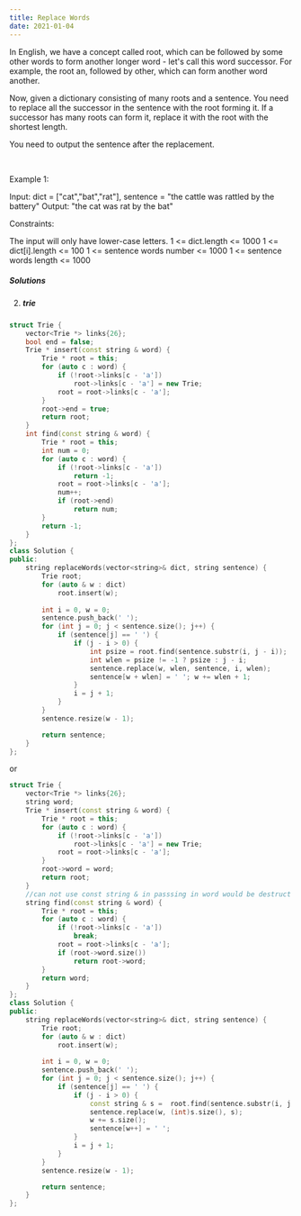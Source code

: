 ```yaml
---
title: Replace Words
date: 2021-01-04
---
```

In English, we have a concept called root, which can be followed by some other words to form another longer word - let's call this word successor. For example, the root an, followed by other, which can form another word another.

Now, given a dictionary consisting of many roots and a sentence. You need to replace all the successor in the sentence with the root forming it. If a successor has many roots can form it, replace it with the root with the shortest length.

You need to output the sentence after the replacement.

 

Example 1:

Input: dict = ["cat","bat","rat"], sentence = "the cattle was rattled by the battery"
Output: "the cat was rat by the bat"
 

Constraints:

The input will only have lower-case letters.
1 <= dict.length <= 1000
1 <= dict[i].length <= 100
1 <= sentence words number <= 1000
1 <= sentence words length <= 1000

##### Solutions


2. ##### trie

```cpp
struct Trie {
    vector<Trie *> links{26};
    bool end = false;
    Trie * insert(const string & word) {
        Trie * root = this;
        for (auto c : word) {
            if (!root->links[c - 'a'])
                root->links[c - 'a'] = new Trie;
            root = root->links[c - 'a'];
        }
        root->end = true;
        return root;
    }
    int find(const string & word) {
        Trie * root = this;
        int num = 0;
        for (auto c : word) {
            if (!root->links[c - 'a'])
                return -1;
            root = root->links[c - 'a'];
            num++;
            if (root->end)
                return num;
        }
        return -1;
    }
};
class Solution {
public:
    string replaceWords(vector<string>& dict, string sentence) {
        Trie root;
        for (auto & w : dict)
            root.insert(w);
        
        int i = 0, w = 0;
        sentence.push_back(' ');
        for (int j = 0; j < sentence.size(); j++) {
            if (sentence[j] == ' ') {
                if (j - i > 0) {
                    int psize = root.find(sentence.substr(i, j - i));
                    int wlen = psize != -1 ? psize : j - i;
                    sentence.replace(w, wlen, sentence, i, wlen);
                    sentence[w + wlen] = ' '; w += wlen + 1;
                }
                i = j + 1;
            }
        }
        sentence.resize(w - 1);

        return sentence;
    }
};
```

or

```cpp
struct Trie {
    vector<Trie *> links{26};
    string word;
    Trie * insert(const string & word) {
        Trie * root = this;
        for (auto c : word) {
            if (!root->links[c - 'a'])
                root->links[c - 'a'] = new Trie;
            root = root->links[c - 'a'];
        }
        root->word = word;
        return root;
    }
    //can not use const string & in passsing in word would be destruct when find functions ends
    string find(const string & word) {
        Trie * root = this;
        for (auto c : word) {
            if (!root->links[c - 'a'])
                break;
            root = root->links[c - 'a'];
            if (root->word.size())
                return root->word;
        }
        return word;
    }
};
class Solution {
public:
    string replaceWords(vector<string>& dict, string sentence) {
        Trie root;
        for (auto & w : dict)
            root.insert(w);
        
        int i = 0, w = 0;
        sentence.push_back(' ');
        for (int j = 0; j < sentence.size(); j++) {
            if (sentence[j] == ' ') {
                if (j - i > 0) {
                    const string & s =  root.find(sentence.substr(i, j - i));
                    sentence.replace(w, (int)s.size(), s); 
                    w += s.size();
                    sentence[w++] = ' ';
                }
                i = j + 1;
            }
        }
        sentence.resize(w - 1);

        return sentence;
    }
};
```